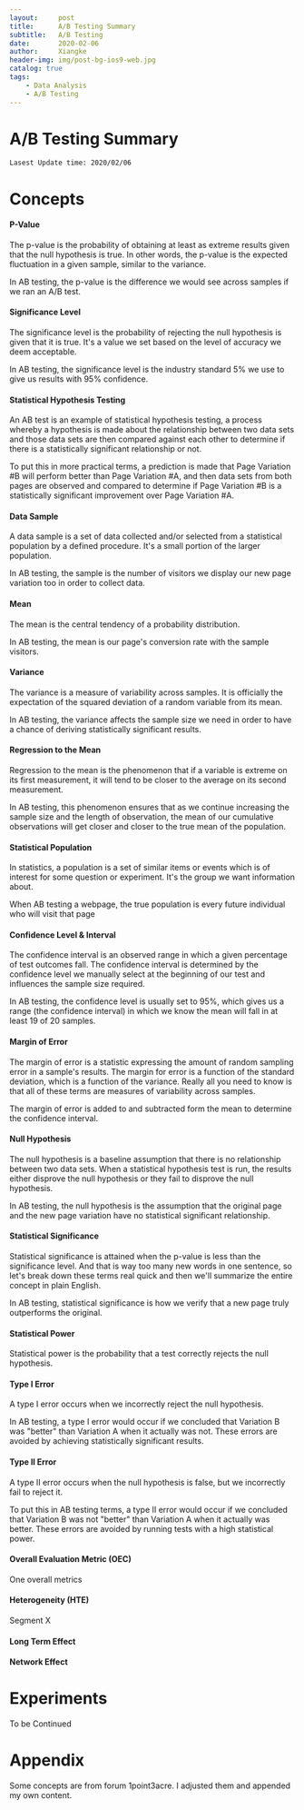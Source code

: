 ```yaml
---
layout:     post
title:      A/B Testing Summary
subtitle:   A/B Testing
date:       2020-02-06
author:     Xiangke
header-img: img/post-bg-ios9-web.jpg
catalog: true
tags:
    - Data Analysis
    - A/B Testing
---
```




# A/B Testing Summary



```
Lasest Update time: 2020/02/06
```



# Concepts

#### **P-Value**

The p-value is the probability of obtaining at least as extreme results given that the null hypothesis is true. In other words, the p-value is the expected fluctuation in a given sample, similar to the variance.

In AB testing, the p-value is the difference we would see across samples if we ran an A/B test.



#### Significance Level

The significance level is the probability of rejecting the null hypothesis is given that it is true. It's a value we set based on the level of accuracy we deem acceptable.

In AB testing, the significance level is the industry standard 5% we use to give us results with 95% confidence.



#### **Statistical Hypothesis Testing**

An AB test is an example of statistical hypothesis testing, a process whereby a hypothesis is made about the relationship between two data sets and those data sets are then compared against each other to determine if there is a statistically significant relationship or not.

To put this in more practical terms, a prediction is made that Page Variation #B will perform better than Page Variation #A, and then data sets from both pages are observed and compared to determine if Page Variation #B is a statistically significant improvement over Page Variation #A.


#### Data Sample

A data sample is a set of data collected and/or selected from a statistical population by a defined procedure. It's a small portion of the larger population.

In AB testing, the sample is the number of visitors we display our new page variation too in order to collect data.



#### Mean

The mean is the central tendency of a probability distribution.

In AB testing, the mean is our page's conversion rate with the sample visitors.



#### Variance

The variance is a measure of variability across samples. It is officially the expectation of the squared deviation of a random variable from its mean.

In AB testing, the variance affects the sample size we need in order to have a chance of deriving statistically significant results.



#### Regression to the Mean

Regression to the mean is the phenomenon that if a variable is extreme on its first measurement, it will tend to be closer to the average on its second measurement.

In AB testing, this phenomenon ensures that as we continue increasing the sample size and the length of observation, the mean of our cumulative observations will get closer and closer to the true mean of the population.



#### Statistical Population

In statistics, a population is a set of similar items or events which is of interest for some question or experiment. It's the group we want information about.

When AB testing a webpage, the true population is every future individual who will visit that page



#### Confidence Level & Interval

The confidence interval is an observed range in which a given percentage of test outcomes fall. The confidence interval is determined by the confidence level we manually select at the beginning of our test and influences the sample size required.

In AB testing, the confidence level is usually set to 95%, which gives us a range (the confidence interval) in which we know the mean will fall in at least 19 of 20 samples.


#### Margin of Error

The margin of error is a statistic expressing the amount of random sampling error in a sample's results. The margin for error is a function of the standard deviation, which is a function of the variance. Really all you need to know is that all of these terms are measures of variability across samples.

The margin of error is added to and subtracted form the mean to determine the confidence interval.


#### Null Hypothesis

The null hypothesis is a baseline assumption that there is no relationship between two data sets. When a statistical hypothesis test is run, the results either disprove the null hypothesis or they fail to disprove the null hypothesis.

In AB testing, the null hypothesis is the assumption that the original page and the new page variation have no statistical significant relationship.


#### **Statistical Significance**

Statistical significance is attained when the p-value is less than the significance level. And that is way too many new words in one sentence, so let's break down these terms real quick and then we'll summarize the entire concept in plain English.

In AB testing, statistical significance is how we verify that a new page truly outperforms the original.



#### Statistical Power

Statistical power is the probability that a test correctly rejects the null hypothesis.



#### Type I Error

A type I error occurs when we incorrectly reject the null hypothesis.

In AB testing, a type I error would occur if we concluded that Variation B was "better" than Variation A when it actually was not. These errors are avoided by achieving statistically significant results.



#### Type II Error


A type II error occurs when the null hypothesis is false, but we incorrectly fail to reject it.

To put this in AB testing terms, a type II error would occur if we concluded that Variation B was not "better" than Variation A when it actually was better. These errors are avoided by running tests with a high statistical power.



#### Overall Evaluation Metric (OEC)

One overall metrics



#### Heterogeneity (HTE)

Segment X



#### Long Term Effect



#### Network Effect







# Experiments

To be Continued



# Appendix

Some concepts are from forum 1point3acre. I adjusted them and appended my own content. 